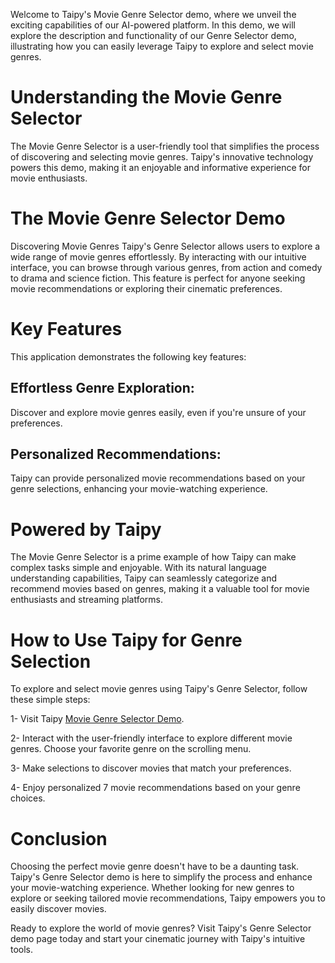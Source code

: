 
Welcome to Taipy's Movie Genre Selector demo, where we unveil the exciting capabilities of our AI-powered platform. In this demo, we will explore the description and functionality of our Genre Selector demo, illustrating how you can easily leverage Taipy to explore and select movie genres.

# Understanding the Movie Genre Selector
The Movie Genre Selector is a user-friendly tool that simplifies the process of discovering and selecting movie genres. Taipy's innovative technology powers this demo, making it an enjoyable and informative experience for movie enthusiasts.

# The Movie Genre Selector Demo
Discovering Movie Genres
Taipy's Genre Selector allows users to explore a wide range of movie genres effortlessly. By interacting with our intuitive interface, you can browse through various genres, from action and comedy to drama and science fiction. This feature is perfect for anyone seeking movie recommendations or exploring their cinematic preferences.

# Key Features
This application demonstrates the following key features:

## Effortless Genre Exploration: 
Discover and explore movie genres easily, even if you're unsure of your preferences.

## Personalized Recommendations: 
Taipy can provide personalized movie recommendations based on your genre selections, enhancing your movie-watching experience.

# Powered by Taipy
The Movie Genre Selector is a prime example of how Taipy can make complex tasks simple and enjoyable. With its natural language understanding capabilities, Taipy can seamlessly categorize and recommend movies based on genres, making it a valuable tool for movie enthusiasts and streaming platforms.

# How to Use Taipy for Genre Selection
To explore and select movie genres using Taipy's Genre Selector, follow these simple steps:

1- Visit Taipy [Movie Genre Selector Demo](https://demo-movie-genre.taipy.cloud/).

2- Interact with the user-friendly interface to explore different movie genres. Choose your favorite genre on the scrolling menu. 

3- Make selections to discover movies that match your preferences.

4- Enjoy personalized 7 movie recommendations based on your genre choices.

# Conclusion
Choosing the perfect movie genre doesn't have to be a daunting task. Taipy's Genre Selector demo is here to simplify the process and enhance your movie-watching experience. Whether looking for new genres to explore or seeking tailored movie recommendations, Taipy empowers you to easily discover movies.

Ready to explore the world of movie genres? Visit Taipy's Genre Selector demo page today and start your cinematic journey with Taipy's intuitive tools.
